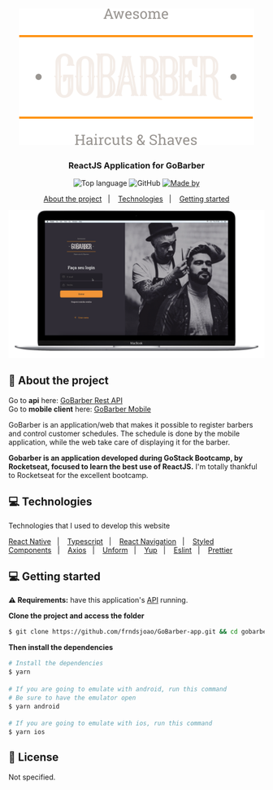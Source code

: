 <h1 align="center">
  <img alt="logo" src="./public/logo.svg">
</h1>
<h3 align="center">
  ReactJS Application for GoBarber
</h3>

<p align="center">
  <img alt="Top language" src="https://img.shields.io/github/languages/top/frndsjoao/GoBarber-web?color=%2315C465">
  
  <img alt="GitHub" src="https://img.shields.io/github/license/frndsjoao/GoBarber-web?color=%2315C465">

  <a href="https://www.linkedin.com/in/frnds-joao/" target="_blank" rel="noopener noreferrer">
    <img alt="Made by" src="https://img.shields.io/badge/made%20by-João%20Pedro%20A.-%2315C465">
  </a>
  
</p>

<p align="center">
  <a href="#%EF%B8%8F-about-the-project">About the project</a>&nbsp;&nbsp;&nbsp;|&nbsp;&nbsp;&nbsp;
  <a href="#-technologies">Technologies</a>&nbsp;&nbsp;&nbsp;|&nbsp;&nbsp;&nbsp;
  <a href="#-getting-started">Getting started</a>

<p align="center">
  <img alt="logo" src="./public/macbook_gobarber.png" width="600px">
</p>


## 📄 About the project

Go to **api** here: [GoBarber Rest API](https://github.com/frndsjoao/GoBarber-backend)</br>
Go to **mobile client** here: [GoBarber Mobile](https://github.com/frndsjoao/GoBarber-app)</br>

GoBarber is an application/web that makes it possible to register barbers and control customer schedules. The schedule is done by the mobile application, while the web take care of displaying it for the barber.

**Gobarber is an application developed during GoStack Bootcamp, by Rocketseat, focused to learn the best use of ReactJS.**
I'm totally thankful to Rocketseat for the excellent bootcamp.


## 💻 Technologies

Technologies that I used to develop this website

<p>
  <a href="https://reactnative.dev/">React Native</a>&nbsp;&nbsp;&nbsp;|&nbsp;&nbsp;&nbsp;
  <a href="https://www.typescriptlang.org/">Typescript</a>&nbsp;&nbsp;&nbsp;|&nbsp;&nbsp;&nbsp;
  <a href="https://reactnavigation.org/">React Navigation</a>&nbsp;&nbsp;&nbsp;|&nbsp;&nbsp;&nbsp;
  <a href="https://styled-components.com/">Styled Components</a>&nbsp;&nbsp;&nbsp;|&nbsp;&nbsp;&nbsp;
  <a href="https://github.com/axios/axios">Axios</a>&nbsp;&nbsp;&nbsp;|&nbsp;&nbsp;&nbsp;
  <a href="https://unform.dev/">Unform</a>&nbsp;&nbsp;&nbsp;|&nbsp;&nbsp;&nbsp;
  <a href="https://github.com/jquense/yup">Yup</a>&nbsp;&nbsp;&nbsp;|&nbsp;&nbsp;&nbsp;
  <a href="https://eslint.org/">Eslint</a>&nbsp;&nbsp;&nbsp;|&nbsp;&nbsp;&nbsp;
  <a href="https://prettier.io/">Prettier</a>
</p>


## 💻 Getting started

<strong>⚠ Requirements:</strong> have this application's [API](https://github.com/frndsjoao/GoBarber-backend) running.

**Clone the project and access the folder**

```bash
$ git clone https://github.com/frndsjoao/GoBarber-app.git && cd gobarber-app
```

**Then install the dependencies**

```bash
# Install the dependencies
$ yarn

# If you are going to emulate with android, run this command
# Be sure to have the emulator open
$ yarn android

# If you are going to emulate with ios, run this command
$ yarn ios
```

## 📝 License

Not specified.
